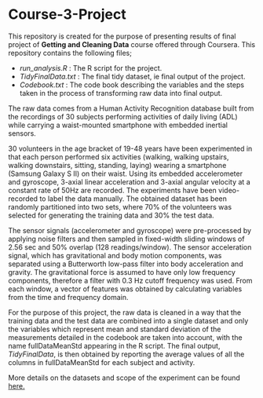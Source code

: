 # Course-3-Project
This repository is created for the purpose of presenting results of final project of **Getting and Cleaning Data** course offered through Coursera. This repository contains the following files;

- *run_analysis.R* : The R script for the project.
- *TidyFinalData.txt* : The final tidy dataset, ie final output of the project.
- *Codebook.txt* : The code book describing the variables and the steps taken in the process of transforming raw data into final output.

The raw data comes from a Human Activity Recognition database built from the recordings of 30 subjects performing activities of daily living (ADL) while carrying a waist-mounted smartphone with embedded inertial sensors. 

30 volunteers in the age bracket of 19-48 years have been experimented in that each person performed six activities (walking, walking upstairs, walking downstairs, sitting, standing, laying) wearing a smartphone (Samsung Galaxy S II) on their waist. Using its embedded accelerometer and gyroscope, 3-axial linear acceleration and 3-axial angular velocity at a constant rate of 50Hz are recorded. The experiments have been video-recorded to label the data manually. The obtained dataset has been randomly partitioned into two sets, where 70% of the volunteers was selected for generating the training data and 30% the test data.

The sensor signals (accelerometer and gyroscope) were pre-processed by applying noise filters and then sampled in fixed-width sliding windows of 2.56 sec and 50% overlap (128 readings/window). The sensor acceleration signal, which has gravitational and body motion components, was separated using a Butterworth low-pass filter into body acceleration and gravity. The gravitational force is assumed to have only low frequency components, therefore a filter with 0.3 Hz cutoff frequency was used. From each window, a vector of features was obtained by calculating variables from the time and frequency domain.

For the purpose of this project, the raw data is cleaned in a way that the training data and the test data are combined into a single dataset and only the variables which represent mean and standard deviation of the measurements detailed in the codebook are taken into account, with the name fullDataMeanStd appearing in the R script. The final output, *TidyFinalData*, is then obtained by reporting the average values of all the columns in fullDataMeanStd for each subject and activity.

More details on the datasets and scope of the experiment can be found [here.](http://archive.ics.uci.edu/ml/datasets/Human+Activity+Recognition+Using+Smartphones/)
